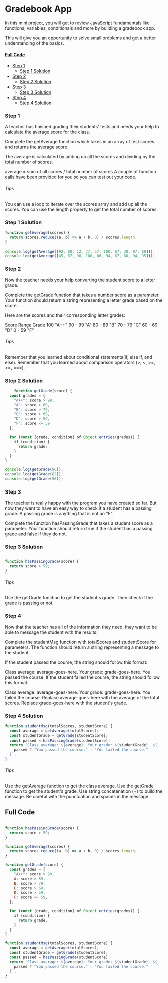 # Gradebook App
In this mini project, you will get to 
review JavaScript fundamentals like functions, 
variables, conditionals and more by building a gradebook app.

This will give you an opportunity to solve 
small problems and get a better understanding of the basics.
  
 
#### [Full Code](#full-code)

- [Step 1](#step-1)
    - [Step 1 Solution](#step-1-solution)
- [Step 2](#step-2)
    - [Step 2 Solution](#step-2-solution)
- [Step 3](#step-3)
    - [Step 3 Solution](#step-3-solution)
- [Step 4](#step-4)
    - [Step 4 Solution](#step-4-solution)

### Step 1

A teacher has finished grading their students' 
tests and needs your help to calculate the average score for the class.

Complete the getAverage function which takes 
in an array of test scores and returns the average score.

The average is calculated by adding 
up all the scores and dividing by the total number of scores.

average = sum of all scores / total number of scores
A couple of function calls have been 
provided for you so you can test out your code.


###### Tips

You can use a loop to iterate 
over the scores array and add up all the scores.
You can use the length property 
to get the total number of scores.

### Step 1 Solution

```js
function getAverage(scores) {
  return scores.reduce((a, b) => a + b, 0) / scores.length;
}

console.log(getAverage([92, 88, 12, 77, 57, 100, 67, 38, 97, 89]));
console.log(getAverage([45, 87, 98, 100, 86, 94, 67, 88, 94, 95]));
```

### Step 2

Now the teacher needs your help 
converting the student score to a letter grade.

Complete the getGrade function that 
takes a number score as a parameter. 
Your function should return a string 
representing a letter grade based on the score.

Here are the scores and their 
corresponding letter grades:

Score Range Grade
100 "A++"
90 - 99 "A"
80 - 89 "B"
70 - 79 "C"
60 - 69 "D"
0 - 59  "F"

###### Tips

Remember that you learned about conditional statements(if, else if, and else).
Remember that you learned about comparison operators (>, <, >=, <=, ===).

### Step 2 Solution

```js
    function getGrade(score) {
  const grades = {
    "A++": score > 99,
    "A": score > 89,
    "B": score > 79,
    "C": score > 69,
    "D": score > 59,
    "F": score <= 59
  };

  for (const [grade, condition] of Object.entries(grades)) {
    if (condition) {
      return grade; 
    }
  }
}

console.log(getGrade(96));
console.log(getGrade(82));
console.log(getGrade(56));
```

### Step 3

The teacher is really happy with the
program you have created so far. But
now they want to have an easy way to
check if a student has a passing grade.
A passing grade is anything that is not an "F".

Complete the function hasPassingGrade
that takes a student score as a parameter.
Your function should return true if the
student has a passing grade and false if they do not.

### Step 3 Solution

```js

function hasPassingGrade(score) {
  return score > 59;
}

```

###### Tips

Use the getGrade function to get the
student's grade. Then check if the
grade is passing or not.


### Step 4

Now that the teacher has all of the
information they need, they want to
be able to message the student with the results.

Complete the studentMsg function with
totalScores and studentScore for parameters.
The function should return a string representing a message to the student.

If the student passed the course,
the string should follow this format:

Class average: average-goes-here.
Your grade: grade-goes-here. You passed the course.
If the student failed the course,
the string should follow this format:

Class average: average-goes-here.
Your grade: grade-goes-here. You failed the course.
Replace average-goes-here with the
average of the total scores.
Replace grade-goes-here with the student's grade.

### Step 4 Solution

```js
function studentMsg(totalScores, studentScore) {
  const average = getAverage(totalScores);
  const studentGrade = getGrade(studentScore);
  const passed = hasPassingGrade(studentScore);
  return `Class average: ${average}. Your grade: ${studentGrade}. ${
    passed ? "You passed the course." : "You failed the course."
  }`;
}
```

###### Tips

Use the getAverage function to get the class average.
Use the getGrade function to get the student's grade.
Use string concatenation (+) to build the message.
Be careful with the punctuation and spaces in the message.

## Full Code

```js  

function hasPassingGrade(score) {
  return score > 59;
}

function getAverage(scores) {
  return scores.reduce((a, b) => a + b, 0) / scores.length;
}

function getGrade(score) {
  const grades = {
    "A++": score > 99,
    A: score > 89,
    B: score > 79,
    C: score > 69,
    D: score > 59,
    F: score <= 59,
  };

  for (const [grade, condition] of Object.entries(grades)) {
    if (condition) {
      return grade;
    }
  }
}

function studentMsg(totalScores, studentScore) {
  const average = getAverage(totalScores);
  const studentGrade = getGrade(studentScore);
  const passed = hasPassingGrade(studentScore);
  return `Class average: ${average}. Your grade: ${studentGrade}. ${
    passed ? "You passed the course." : "You failed the course."
  }`;
}
```





